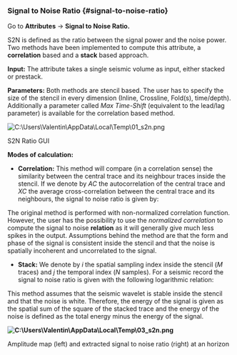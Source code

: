 ### Signal to Noise Ratio {#signal-to-noise-ratio}

Go to **Attributes** → **Signal to Noise Ratio.**

S2N is defined as the ratio between the signal power and the noise power. Two methods have been implemented to compute this attribute, a **correlation** based and a **stack** based approach.

**Input:** The attribute takes a single seismic volume as input, either stacked or prestack.

**Parameters:** Both methods are stencil based. The user has to specify the size of the stencil in every dimension (Inline, Crossline, Fold(s), time/depth). Additionally a parameter called _Max Time-Shift_ (equivalent to the lead/lag parameter) is available for the correlation based method.

![C:\Users\Valentin\AppData\Local\Temp\01_s2n.png](C:\Temp\Gitbook3\export\assets\cusersvalentinappdatalocaltem.png)

S2N Ratio GUI

**Modes of calculation:**

*   **Correlation:** This method will compare (in a correlation sense) the similarity between the central trace and its neighbour traces inside the stencil. If we denote by _AC_ the autocorrelation of the central trace and _XC_ the average cross-correlation between the central trace and its neighbours, the signal to noise ratio is given by:

The original method is performed with non-normalized correlation function. However, the user has the possibility to use the _normalized correlation_ to compute the signal to noise **relation** as it will generally give much less spikes in the output. Assumptions behind the method are that the form and phase of the signal is consistent inside the stencil and that the noise is spatially incoherent and uncorrelated to the signal.

*   **Stack:** We denote by _i_ the spatial sampling index inside the stencil (_M_ traces) and _j_ the temporal index (_N_ samples). For a seismic record the signal to noise ratio is given with the following logarithmic relation:

This method assumes that the seismic wavelet is stable inside the stencil and that the noise is white. Therefore, the energy of the signal is given as the spatial sum of the square of the stacked trace and the energy of the noise is defined as the total energy minus the energy of the signal.

**![C:\Users\Valentin\AppData\Local\Temp\03_s2n.png](C:\Temp\Gitbook3\export\assets\cusersvalentinappdatalocaltem.png)**

Amplitude map (left) and extracted signal to noise ratio (right) at an horizon